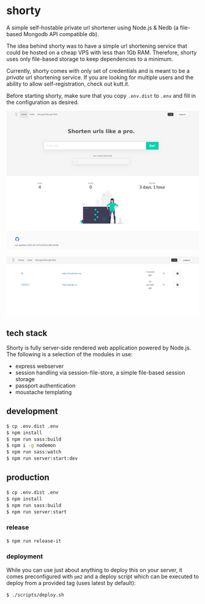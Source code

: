 # shorty

A simple self-hostable private url shortener using Node.js &amp; Nedb (a file-based Mongodb API compatible db).

The idea behind shorty was to have a simple url shortening service that could be hosted on a cheap VPS with less than 1Gb RAM. Therefore, shorty uses only file-based storage to keep dependencies to a minimum.

Currently, shorty comes with only set of credentials and is meant to be a _private_ url shortening service. If you are looking for multiple users and the ability to allow self-registration, check out kutt.it.

Before starting shorty, make sure that you copy `.env.dist` to `.env` and fill in the configuration as desired.

![Shorty main page](shorty-main-page.png)

![Shorty links](shorty-links.png)

## tech stack

Shorty is fully server-side rendered web application powered by Node.js. The following is a selection of the modules in use:

- express webserver
- session handling via session-file-store, a simple file-based session storage
- passport authentication
- moustache templating

## development

```bash
$ cp .env.dist .env
$ npm install
$ npm run sass:build
$ npm i -g nodemon
$ npm run sass:watch
$ npm run server:start:dev
```

## production

```bash
$ cp .env.dist .env
$ npm install
$ npm run sass:build
$ npm run server:start
```

### release

```bash
$ npm run release-it
```

### deployment

While you can use just about anything to deploy this on your server, it comes preconfigured with `pm2` and a deploy script which can be executed to deploy from a provided tag (uses latest by default):

```bash
$ ./scripts/deploy.sh
```
